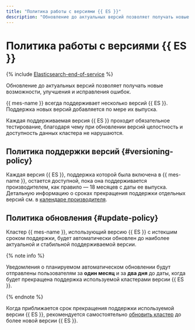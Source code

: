 ```yaml
---
title: "Политика работы с версиями {{ ES }}"
description: "Обновление до актуальных версий позволяет получать новые возможности, улучшения и исправления ошибок. {{ mes-name }} всегда поддерживает несколько версий {{ ES }}. Поддержка новых версий добавляется по мере их выпуска. Каждая поддерживаемая версия {{ ES }} проходит обязательное тестирование, благодаря чему при обновлении версий целостность и доступность данных кластера не нарушаются."
---
```


# Политика работы с версиями {{ ES }}

{% include [Elasticsearch-end-of-service](../../_includes/mdb/mes/note-end-of-service.md) %}

Обновление до актуальных версий позволяет получать новые возможности, улучшения и исправления ошибок.

{{ mes-name }} всегда поддерживает несколько версий {{ ES }}. Поддержка новых версий добавляется по мере их выпуска.

Каждая поддерживаемая версия {{ ES }} проходит обязательное тестирование, благодаря чему при обновлении версий целостность и доступность данных кластера не нарушаются.

## Политика поддержки версий {#versioning-policy}

Каждая версия {{ ES }}, поддержка которой была включена в {{ mes-name }}, остается доступной, пока она поддерживается производителем, как правило — 18 месяцев с даты ее выпуска. Детальную информацию о сроках прекращения поддержки отдельных версий см. в [календаре производителя](https://www.elastic.co/support/eol).

## Политика обновления {#update-policy}

Кластер {{ mes-name }}, использующий версию {{ ES }} с истекшим сроком поддержки, будет автоматически обновлен до наиболее актуальной и стабильной поддерживаемой версии.

{% note info %}

Уведомления о планируемом автоматическом обновлении будут отправлены пользователям за **один месяц** и за **два дня** до даты, когда будет прекращена поддержка используемой кластерами версии {{ ES }}.

{% endnote %}

Когда приближается срок прекращения поддержки используемой версии {{ ES }}, рекомендуется самостоятельно [обновить кластер](../operations/cluster-version-update.md#version-update) до более новой версии {{ ES }}.
